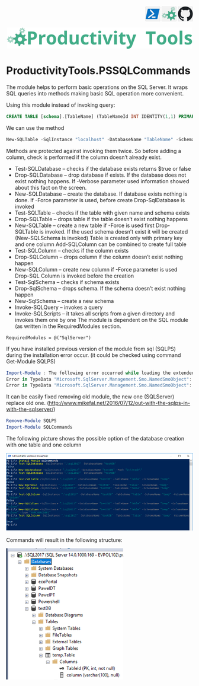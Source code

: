 <!--Category:PowerShell,SQL--> 
 <p align="right">
    <a href="https://www.powershellgallery.com/packages/ProductivityTools.PSSQLCommands/"><img src="Images/Header/Powershell_border_40px.png" /></a>
    <a href="http://productivitytools.tech/sql-commands/"><img src="Images/Header/ProductivityTools_green_40px_2.png" /><a> 
    <a href="https://github.com/pwujczyk/ProductivityTools.PSSQLCommands"><img src="Images/Header/Github_border_40px.png" /></a>
</p>
<p align="center">
    <a href="http://http://productivitytools.tech/">
        <img src="Images/Header/LogoTitle_green_500px.png" />
    </a>
</p>


# ProductivityTools.PSSQLCommands

The module helps to perform basic operations on the SQL Server. It wraps SQL queries into methods making basic SQL operation more convenient.

<!--more-->

Using this module instead of invoking query:

```SQL
CREATE TABLE [schema].[TableName] (TableNameId INT IDENTITY(1,1) PRIMARY KEY
```

We can use the method

```Powershell
New-SQLTable -SqlInstance "localhost" -DatabaseName "TableName" -SchemaName "schema"
```

Methods are protected against invoking them twice. So before adding a column, check is performed if the column doesn’t already exist.

- Test-SQLDatabase – checks if the database exists returns $true or false
- Drop-SQLDatabase – drop database if exists. If the database does not exist nothing happens. If -Verbose parameter used information showed about this fact on the screen.
- New-SQLDatabase – create the database. If database exists nothing is done. If -Force parameter is used, before create Drop-SqlDatabase is invoked
- Test-SQLTable – checks if the table with given name and schema exists
- Drop-SQLTable – drops table if the table doesn’t exist nothing happens
- New-SQLTable – create a new table if -Force is used first Drop-SQLTable is invoked. If the used schema doesn’t exist it will be created (New-SQLSchema is invoked) Table is created only with primary key and one column Add-SQLColumn can be combined to create full table
- Test-SQLColumn – checks if the column exists
- Drop-SQLColumn – drops column if the column doesn’t exist nothing happen
- New-SQLColumn – create new column if -Force parameter is used Drop-SQL Column is invoked before the creation
- Test-SqlSchema – checks if schema exists
- Drop-SqlSchema – drops schema. If the schema doesn’t exist nothing happen
- New-SqlSchema – create a new schema
- Invoke-SQLQuery – invokes a query
- Invoke-SQLScripts  – it takes all scripts from a given directory and invokes them one by one
The module is dependent on the SQL module (as written in the RequiredModules section.

```
RequiredModules = @("SqlServer")
```

If you have installed previous version of the module from sql (SQLPS) during the installation error occur. (it could be checked using command Get-Module SQLPS)

```powershell
Import-Module : The following error occurred while loading the extended type data file: Error in TypeData "Microsoft.SqlServer.Management.Smo.NamedSmoObject": The member DefaultKeyPropertySet is already present.
Error in TypeData "Microsoft.SqlServer.Management.Smo.NamedSmoObject": The member DefaultDisplayPropertySet is already present.
Error in TypeData "Microsoft.SqlServer.Management.Smo.NamedSmoObject": The member DefaultDisplayProperty is already present.
```

It can be easily fixed removing old module, the new one (SQLServer) replace old one. (http://www.mikefal.net/2016/07/12/out-with-the-sqlps-in-with-the-sqlserver/)

```powershell
Remove-Module SQLPS 
Import-Module SQLCommands
```

The following picture shows the possible option of the database creation with one table and one column

<!--og-image-->
![PowerOptions](Images/Commands.png)

Commands will result in the following structure:

![PowerOptions](Images/Database.png)